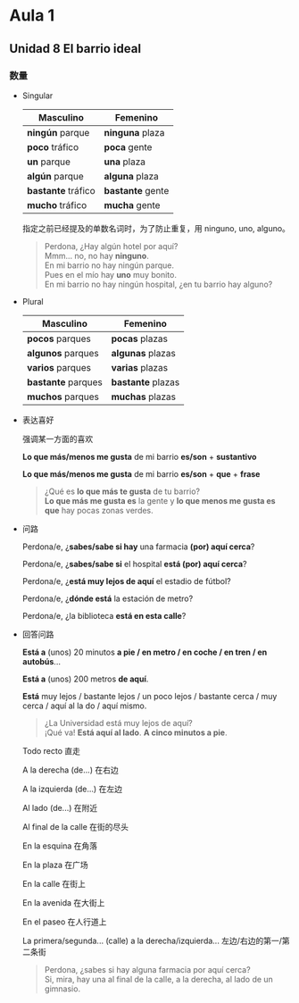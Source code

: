 # Aula 1

## Unidad 8 El barrio ideal

### 数量

- Singular

  | Masculino | Femenino |
  | --- | --- |
  | **ningún** parque | **ninguna** plaza |
  | **poco** tráfico | **poca** gente |
  | **un** parque | **una** plaza |
  | **algún** parque | **alguna** plaza |
  | **bastante** tráfico | **bastante** gente |
  | **mucho** tráfico | **mucha** gente |

  指定之前已经提及的单数名词时，为了防止重复，用 ninguno, uno, alguno。

  > Perdona, ¿Hay algún hotel por aquí?
  <br> Mmm... no, no hay **ninguno**.
  <br> En mi barrio no hay ningún parque.
  <br> Pues en el mío hay **uno** muy bonito.
  <br> En mi barrio no hay ningún hospital, ¿en tu barrio hay alguno?

- Plural

  | Masculino | Femenino |
  | --- | --- |
  | **pocos** parques | **pocas** plazas |
  | **algunos** parques | **algunas** plazas |
  | **varios** parques | **varias** plazas |
  | **bastante** parques | **bastante** plazas |
  | **muchos** parques | **muchas** plazas |

- 表达喜好

  强调某一方面的喜欢

  **Lo que más/menos me gusta** de mi barrio **es/son** + **sustantivo**

  **Lo que más/menos me gusta** de mi barrio **es/son** + **que** + **frase**

  > ¿Qué es **lo que más te gusta** de tu barrio?
  <br> **Lo que más me gusta es** la gente y **lo que menos me gusta es que** hay pocas zonas verdes.

- 问路

  Perdona/e, ¿**sabes/sabe si hay** una farmacia **(por) aquí cerca**?

  Perdona/e, ¿**sabes/sabe si** el hospital **está (por) aquí cerca**?

  Perdona/e, ¿**está muy lejos de aquí** el estadio de fútbol?

  Perdona/e, ¿**dónde está** la estación de metro?

  Perdona/e, ¿la biblioteca **está en esta calle**?

- 回答问路

  **Está a** (unos) 20 minutos **a pie / en metro / en coche / en tren / en autobús**...

  **Está a** (unos) 200 metros **de aquí**.

  **Está** muy lejos / bastante lejos / un poco lejos / bastante cerca / muy cerca / aquí al la do / aquí mismo.

  > ¿La Universidad está muy lejos de aquí?
  <br> ¡Qué va! **Está aquí al lado**. **A cinco minutos a pie**.

  Todo recto 直走

  A la derecha (de...) 在右边

  A la izquierda (de...) 在左边

  Al lado (de...) 在附近

  Al final de la calle 在街的尽头

  En la esquina 在角落

  En la plaza 在广场

  En la calle 在街上

  En la avenida 在大街上

  En el paseo 在人行道上

  La primera/segunda... (calle) a la derecha/izquierda... 左边/右边的第一/第二条街

  > Perdona, ¿sabes si hay alguna farmacia por aquí cerca?
  <br> Si, mira, hay una al final de la calle, a la derecha, al lado de un gimnasio.
